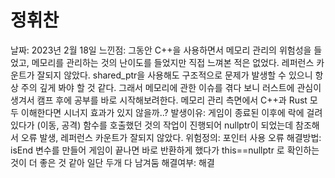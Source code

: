 # 정휘찬

날짜: 2023년 2월 18일
느낀점: 그동안 C++을 사용하면서 메모리 관리의 위험성을 들었고, 메모리를 관리하는 것의 난이도를 들었지만 직접 느껴본 적은 없었다. 레퍼런스 카운트가 잘되지 않았다. shared_ptr을 사용해도 구조적으로 문제가 발생할  수 있으니 항상 주의 깊게 봐야 할 것 같다. 그래서 메모리에 관한 이슈를 겪다 보니 러스트에 관심이 생겨서 캠프 후에 공부를 바로 시작해보려한다. 메모리 관리 측면에서 C++과 Rust 모두 이해한다면 시너지 효과가 있지 않을까..?
발생이유: 게임이 종료된 이후에 락에 걸려있다가 (이동, 공격) 함수를 호출했던 것의 작업이 진행되어 nullptr이 되었는데 참조해서 오류 발생, 레퍼런스 카운트가 잘되지 않았다. 
위험정의: 포인터 사용 오류
해결방법: isEnd 변수를 만들어 게임이 끝나면 바로 반환하게 했다가
this==nullptr 로 확인하는 것이 더 좋은 것 같아 일단 두개 다 남겨둠
해결여부: 해결
